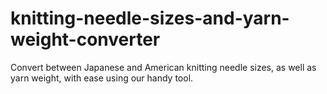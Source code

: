 # knitting-needle-sizes-and-yarn-weight-converter
Convert between Japanese and American knitting needle sizes, as well as yarn weight, with ease using our handy tool.
